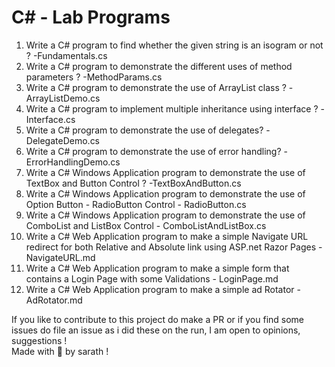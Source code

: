 # C# - Lab Programs

1. Write a C# program to find whether the given string is an isogram or not ? -Fundamentals.cs
2. Write a C# program to demonstrate the different uses of method parameters ?
-MethodParams.cs
3. Write a C# program to demonstrate the use of ArrayList class ?
-ArrayListDemo.cs
4. Write a C# program to implement multiple inheritance using interface ?
-Interface.cs
5. Write a C# program to demonstrate the use of delegates?
-DelegateDemo.cs
6. Write a C# program to demonstrate the use of error handling?
-ErrorHandlingDemo.cs
7. Write a C# Windows Application program to demonstrate the use of TextBox and Button Control ? -TextBoxAndButton.cs
8. Write a C# Windows Application program to demonstrate the use of Option Button - RadioButton Control - RadioButton.cs
9. Write a C# Windows Application program to demonstrate the use of ComboList and ListBox Control - ComboListAndListBox.cs
10. Write a C# Web Application program to make a simple Navigate URL redirect for both
Relative and Absolute link using ASP.net Razor Pages - NavigateURL.md
11. Write a C# Web Application program to make a simple form that contains a Login Page with some Validations - LoginPage.md
12. Write a C# Web Application program to make a simple ad Rotator - AdRotator.md

If you like to contribute to this project do make a PR or if you find some issues do file an issue as i did these on the run, I am open to opinions, suggestions ! <br/>
Made with 💚 by sarath !
